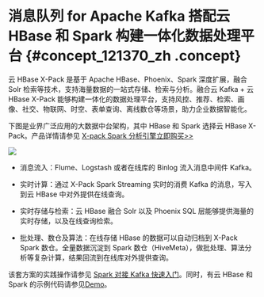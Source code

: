 # 消息队列 for Apache Kafka 搭配云 HBase 和 Spark 构建一体化数据处理平台 {#concept_121370_zh .concept}

云 HBase X-Pack 是基于 Apache HBase、Phoenix、Spark 深度扩展，融合 Solr 检索等技术，支持海量数据的一站式存储、检索与分析。融合云 Kafka + 云 HBase X-Pack 能够构建一体化的数据处理平台，支持风控、推荐、检索、画像、社交、物联网、时空、表单查询、离线数仓等场景，助力企业数据智能化。

下图是业界广泛应用的大数据中台架构，其中 HBase 和 Spark 选择云 HBase X-Pack。产品详情请参见 [X-pack Spark 分析引擎](https://help.aliyun.com/document_detail/93899.html?spm=a2c4g.11186623.2.10.3bf81f630K08Hz)[立即购买\>\>](https://hbase.console.aliyun.com/hbase/cn-shenzhen/clusters)

![](http://static-aliyun-doc.oss-cn-hangzhou.aliyuncs.com/assets/img/998865/156839398553226_zh-CN.png)

-   消息流入：Flume、Logstash 或者在线库的 Binlog 流入消息中间件 Kafka。

-   实时计算：通过 X-Pack Spark Streaming 实时的消费 Kafka 的消息，写入到云 HBase 中对外提供在线查询。

-   实时存储与检索：云 HBase 融合 Solr 以及 Phoenix SQL 层能够提供海量的实时存储，以及在线查询检索。

-   批处理、数仓及算法：在线存储 HBase 的数据可以自动归档到 X-Pack Spark 数仓。全量数据沉淀到 Spark 数仓（HiveMeta），做批处理、算法分析等复杂计算，结果回流到在线库对外提供查询。


该套方案的实践操作请参见 [Spark 对接 Kafka 快速入门](https://help.aliyun.com/document_detail/114567.html?spm=a2c4g.11186623.2.13.3bf81f630K08Hz)。同时，有云 HBase 和 Spark 的示例代码请参见[Demo](https://github.com/aliyun/aliyun-apsaradb-hbase-demo/tree/master/spark)。

